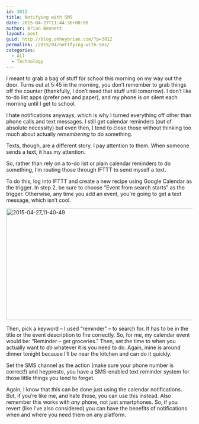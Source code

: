 ```yaml
---
id: 3812
title: Notifying with SMS
date: 2015-04-27T11:44:36+00:00
author: Brian Bennett
layout: post
guid: http://blog.ohheybrian.com/?p=3812
permalink: /2015/04/notifying-with-sms/
categories:
  - All
  - Technology
---
```

I meant to grab a bag of stuff for school this morning on my way out the door. Turns out at 5:45 in the morning, you don&#8217;t remember to grab things off the counter (thankfully, I don&#8217;t need that stuff until tomorrow). I don&#8217;t like to-do list apps (prefer pen and paper), and my phone is on silent each morning until I get to school.

I hate notifications anyways, which is why I turned everything off other than phone calls and text messages. I still get calendar reminders (out of absolute necessity) but even then, I tend to close those without thinking too much about actually _remembering_ to do something.

Texts, though, are a different story. I pay attention to them. When someone sends a text, it has my attention.

So, rather than rely on a to-do list or plain calendar reminders to do something, I&#8217;m routing those through IFTTT to send myself a text.

To do this, log into IFTTT and create a new recipe using Google Calendar as the trigger. In step 2, be sure to choose &#8220;Event from search starts&#8221; as the trigger. Otherwise, any time you add an event, you&#8217;re going to get a text message, which isn&#8217;t cool.

<img src="http://blog.ohheybrian.com/wp-content/uploads/2015/04/2015-04-27_11-40-49.png" alt="2015-04-27_11-40-49" width="989" height="301" class="aligncenter size-full wp-image-3813" srcset="https://blog.ohheybrian.com/wp-content/uploads/2015/04/2015-04-27_11-40-49.png 989w, https://blog.ohheybrian.com/wp-content/uploads/2015/04/2015-04-27_11-40-49-300x91.png 300w" sizes="(max-width: 989px) 100vw, 989px" />

Then, pick a keyword &#8211; I used &#8220;reminder&#8221; &#8211; to search for. It has to be in the title or the event description to fire correctly. So, for me, my calendar event would be: &#8220;Reminder &#8211; get groceries.&#8221; Then, set the time to when you actually want to _do_ whatever it is you need to do. Again, mine is around dinner tonight because I&#8217;ll be near the kitchen and can do it quickly.

Set the SMS channel as the action (make sure your phone number is correct!) and heypresto, you have a SMS-enabled text reminder system for those little things you tend to forget.

Again, I know that this can be done just using the calendar notifications. But, if you&#8217;re like me, and hate those, you can use this instead. Also remember this works with _any_ phone, not just smartphones. So, if you revert (like I&#8217;ve also considered) you can have the benefits of notifications when and where you need them on any platform.
